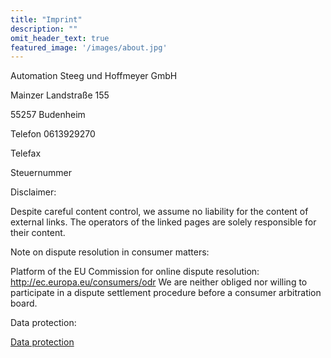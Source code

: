 ```yaml
---
title: "Imprint"
description: ""
omit_header_text: true
featured_image: '/images/about.jpg'
---
```


Automation Steeg und Hoffmeyer GmbH

Mainzer Landstraße 155

55257 Budenheim

Telefon 0613929270

Telefax 

Steuernummer


Disclaimer:

Despite careful content control, we assume no liability for the content of external links. The operators of the linked pages are solely responsible for their content.

Note on dispute resolution in consumer matters:

Platform of the EU Commission for online dispute resolution: http://ec.europa.eu/consumers/odr
We are neither obliged nor willing to participate in a dispute settlement procedure before a consumer arbitration board.

Data protection:

[Data protection](/en/dataprotection/)

